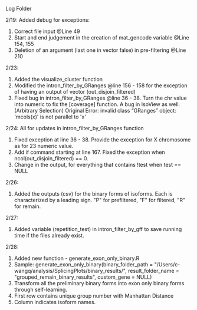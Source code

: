 Log Folder


2/19:
Added debug for exceptions:
1. Correct file input @Line 49
2. Start and end judgement in the creation of mat_gencode variable @Line 154, 155
3. Deletion of an argument (last one in vector false) in pre-filtering @Line 210

2/23:
1. Added the visualize_cluster function
2. Modified the intron_filter_by_GRanges @line 156 - 158 for the exception of having an output of vector (out_disjoin_filtered)
3. Fixed bug in intron_filter_by_GRanges @line 36 - 38. Turn the chr value into numeric to fix the [coverage] function. A bug in IsoView as well. (Arbitrary Selection) Original Error: invalid class “GRanges” object: 'mcols(x)' is not parallel to 'x'

2/24: 
All for updates in intron_filter_by_GRanges function
1. Fixed exception at line 36 - 38. Provide the exception for X chromosome as for 23 numeric value.
2. Add if command starting at line 167. Fixed the exception when ncol(out_disjoin_filtered) == 0.
3. Change in the output, for everything that contains !test when test == NULL

2/26:
1. Added the outputs (csv) for the binary forms of isoforms. Each is characterized by a leading sign. "P" for prefiltered, "F" for filtered, "R" for remain.

2/27:
1. Added variable (repetition_test) in intron_filter_by_gff to save running time if the files already exist.

2/28:
1. Added new function - generate_exon_only_binary.R
2. Sample: generate_exon_only_binary(binary_folder_path = "/Users/c-wangq/analysis/SplicingPlots/binary_results/",
                          result_folder_name = "grouped_remain_binary_results",
                          custom_gene = NULL)
3. Transform all the preliminary binary forms into exon only binary forms through self-learning. 
4. First row contains unique group number with Manhattan Distance
5. Column indicates isoform names.
